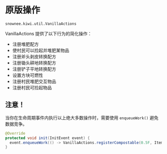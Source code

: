 # 原版操作

`snownee.kiwi.util.VanillaActions`

VanillaActions 提供了以下行为的简化操作：

 - 注册堆肥配方
 - 使村民可以捡起并堆肥某物品
 - 注册斧头剥皮转换配方
 - 注册锄头耕地转换配方
 - 注册铲子平地转换配方
 - 设置方块可燃性
 - 注册村民堆肥交互物品
 - 注册村民可捡起物品

## 注意！

当你在生命周期事件内执行以上绝大多数操作时，需要使用 `enqueueWork()` 避免数据竞争。

```java
@Override
protected void init(InitEvent event) {
  event.enqueueWork(() -> VanillaActions.registerCompostable(0.5F, Items.DIAMOND));
}
```
